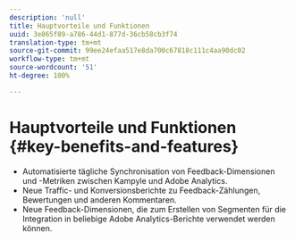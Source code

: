 ```yaml
---
description: 'null'
title: Hauptvorteile und Funktionen
uuid: 3e865f89-a786-44d1-877d-36cb58cb3f74
translation-type: tm+mt
source-git-commit: 99ee24efaa517e8da700c67818c111c4aa90dc02
workflow-type: tm+mt
source-wordcount: '51'
ht-degree: 100%

---
```



# Hauptvorteile und Funktionen {#key-benefits-and-features}

* Automatisierte tägliche Synchronisation von Feedback-Dimensionen und -Metriken zwischen Kampyle und Adobe Analytics.
* Neue Traffic- und Konversionsberichte zu Feedback-Zählungen, Bewertungen und anderen Kommentaren.
* Neue Feedback-Dimensionen, die zum Erstellen von Segmenten für die Integration in beliebige Adobe Analytics-Berichte verwendet werden können.

